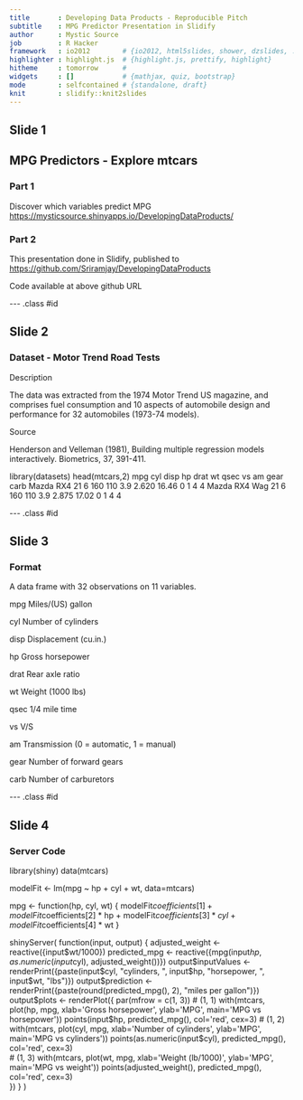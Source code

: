 ```yaml
---
title       : Developing Data Products - Reproducible Pitch
subtitle    : MPG Predictor Presentation in Slidify
author      : Mystic Source
job         : R Hacker
framework   : io2012        # {io2012, html5slides, shower, dzslides, ...}
highlighter : highlight.js  # {highlight.js, prettify, highlight}
hitheme     : tomorrow      # 
widgets     : []            # {mathjax, quiz, bootstrap}
mode        : selfcontained # {standalone, draft}
knit        : slidify::knit2slides
---
```


## Slide 1

## MPG Predictors - Explore mtcars
### Part 1

Discover which variables predict MPG
https://mysticsource.shinyapps.io/DevelopingDataProducts/

### Part 2

This presentation done in Slidify, published to https://github.com/Sriramjay/DevelopingDataProducts

Code available at above github URL

--- .class #id 

## Slide 2
### Dataset - Motor Trend Road Tests

Description

The data was extracted from the 1974 Motor Trend US magazine, and comprises fuel consumption and 10 aspects of automobile design and performance for 32 automobiles (1973-74 models).

Source

Henderson and Velleman (1981), Building multiple regression models interactively. Biometrics, 37, 391-411.

library(datasets)
head(mtcars,2)
              mpg cyl disp  hp drat    wt  qsec vs am gear carb
Mazda RX4      21   6  160 110  3.9 2.620 16.46  0  1    4    4
Mazda RX4 Wag  21   6  160 110  3.9 2.875 17.02  0  1    4    4

--- .class #id 

## Slide 3
### Format

A data frame with 32 observations on 11 variables.

mpg  Miles/(US) gallon

cyl  Number of cylinders

disp  Displacement (cu.in.)

hp  Gross horsepower

drat  Rear axle ratio

wt  Weight (1000 lbs)

qsec  1/4 mile time

vs  V/S

am  Transmission (0 = automatic, 1 = manual)

gear  Number of forward gears

carb  Number of carburetors

--- .class #id 

## Slide 4
### Server Code

library(shiny)
data(mtcars)

modelFit <- lm(mpg ~ hp + cyl + wt, data=mtcars)

mpg <- function(hp, cyl, wt) {
        modelFit$coefficients[1] + modelFit$coefficients[2] * hp + 
                modelFit$coefficients[3] * cyl + modelFit$coefficients[4] * wt
}

shinyServer(
        function(input, output) {
                adjusted_weight <- reactive({input$wt/1000})
                predicted_mpg <- reactive({mpg(input$hp, as.numeric(input$cyl), adjusted_weight())})
                output$inputValues <- renderPrint({paste(input$cyl, "cylinders, ",
                                                         input$hp, "horsepower, ",
                                                         input$wt, "lbs")})
                output$prediction <- renderPrint({paste(round(predicted_mpg(), 2), "miles per gallon")})
                output$plots <- renderPlot({
                        par(mfrow = c(1, 3))
                        # (1, 1)
                        with(mtcars, plot(hp, mpg,
                                          xlab='Gross horsepower',
                                          ylab='MPG',
                                          main='MPG vs horsepower'))
                        points(input$hp, predicted_mpg(), col='red', cex=3)                 
                        # (1, 2)
                        with(mtcars, plot(cyl, mpg,
                                          xlab='Number of cylinders',
                                          ylab='MPG',
                                          main='MPG vs cylinders'))
                        points(as.numeric(input$cyl), predicted_mpg(), col='red', cex=3)  
                        # (1, 3)
                        with(mtcars, plot(wt, mpg,
                                          xlab='Weight (lb/1000)',
                                          ylab='MPG',
                                          main='MPG vs weight'))
                        points(adjusted_weight(), predicted_mpg(), col='red', cex=3)  
                })
        }
)









